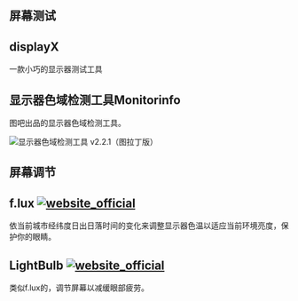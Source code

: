 ## 屏幕测试

## displayX 

一款小巧的显示器测试工具

## 显示器色域检测工具Monitorinfo

图吧出品的显示器色域检测工具。

![显示器色域检测工具 v2.2.1（图拉丁版）](https://pic.downk.cc/item/5ee78fa02cb53f50fea112ea.png)

## 屏幕调节

## f.lux [![website_official](https://gitbook07.oss-cn-hangzhou.aliyuncs.com/website_official.svg)](http://stereopsis.com/flux/)

依当前城市经纬度日出日落时间的变化来调整显示器色温以适应当前环境亮度，保护你的眼睛。

## LightBulb [![website_official](https://gitbook07.oss-cn-hangzhou.aliyuncs.com/website_official.svg)](https://github.com/Tyrrrz/LightBulb)

类似f.lux的，调节屏幕以减缓眼部疲劳。